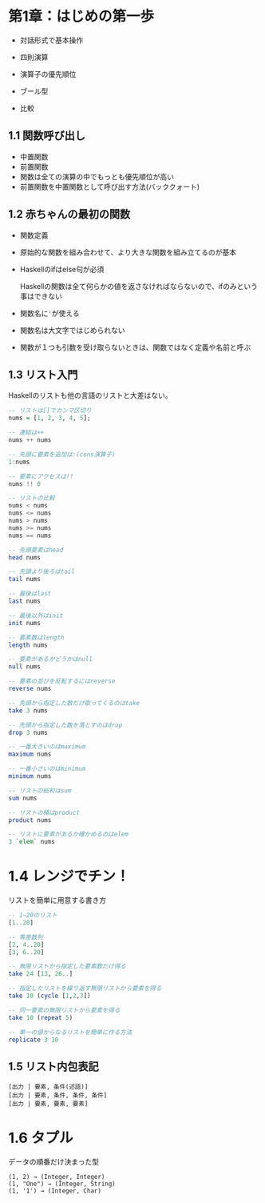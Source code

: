 # 第1章：はじめの第一歩

- 対話形式で基本操作

- 四則演算

- 演算子の優先順位

- ブール型

- 比較

  

## 1.1 関数呼び出し

- 中置関数
- 前置関数
- 関数は全ての演算の中でもっとも優先順位が高い
- 前置関数を中置関数として呼び出す方法(バッククォート)



## 1.2 赤ちゃんの最初の関数

- 関数定義

- 原始的な関数を組み合わせて、より大きな関数を組み立てるのが基本

- Haskellのifはelse句が必須

  Haskellの関数は全て何らかの値を返さなければならないので、ifのみという事はできない

- 関数名に`'`が使える

- 関数名は大文字ではじめられない

- 関数が１つも引数を受け取らないときは、関数ではなく定義や名前と呼ぶ



## 1.3 リスト入門

Haskellのリストも他の言語のリストと大差はない。

```haskell
-- リストは[]でカンマ区切り
nums = [1, 2, 3, 4, 5];

-- 連結は++
nums ++ nums

-- 先頭に要素を追加は:(cons演算子)
1:nums

-- 要素にアクセスは!!
nums !! 0

-- リストの比較
nums < nums
nums <= nums
nums > nums
nums >= nums
nums == nums

-- 先頭要素はhead
head nums

-- 先頭より後ろはtail
tail nums

-- 最後はlast
last nums

-- 最後以外はinit
init nums

-- 要素数はlength
length nums

-- 要素があるかどうかはnull
null nums

-- 要素の並びを反転するにはreverse
reverse nums

-- 先頭から指定した数だけ取ってくるのはtake
take 3 nums

-- 先頭から指定した数を落とすのはdrop
drop 3 nums

-- 一番大きいのはmaximum
maximum nums

-- 一番小さいのはminimum
minimum nums

-- リストの総和はsum
sum nums

-- リストの積はproduct
product nums

-- リストに要素があるか確かめるのはelem
3 `elem` nums
```



# 1.4 レンジでチン！

リストを簡単に用意する書き方

```haskell
-- 1~20のリスト
[1..20]

-- 等差数列
[2, 4..20]
[3, 6..20]

-- 無限リストから指定した要素数だけ得る
take 24 [13, 26..]

-- 指定したリストを繰り返す無限リストから要素を得る
take 10 (cycle [1,2,3])

-- 同一要素の無限リストから要素を得る
take 10 (repeat 5)

-- 単一の値からなるリストを簡単に作る方法
replicate 3 10
```



## 1.5 リスト内包表記

```
[出力 | 要素, 条件(述語)]
[出力 | 要素, 条件, 条件, 条件]
[出力 | 要素, 要素, 要素]
```



# 1.6 タプル

データの順番だけ決まった型

```
(1, 2) → (Integer, Integer)
(1, "One") → (Integer, String)
(1, '1') → (Integer, Char)
```

